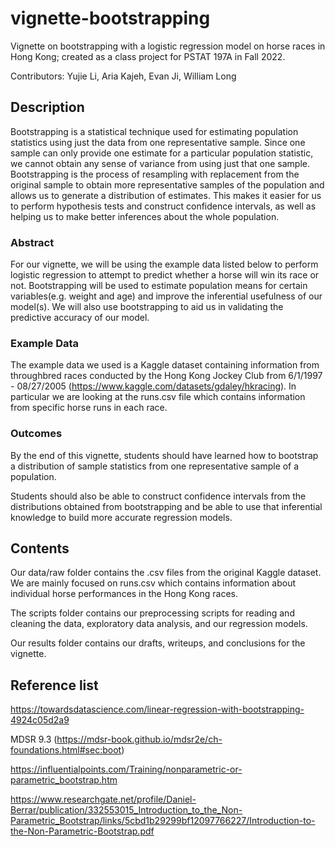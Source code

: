 # vignette-bootstrapping

Vignette on bootstrapping with a logistic regression model on horse races in Hong Kong; created as a class project for PSTAT 197A in Fall 2022.

Contributors: Yujie Li, Aria Kajeh, Evan Ji, William Long

## Description

Bootstrapping is a statistical technique used for estimating population statistics using just the data from one representative sample. Since one sample can only provide one estimate for a particular population statistic, we cannot obtain any sense of variance from using just that one sample. Bootstrapping is the process of resampling with replacement from the original sample to obtain more representative samples of the population and allows us to generate a distribution of estimates. This makes it easier for us to perform hypothesis tests and construct confidence intervals, as well as helping us to make better inferences about the whole population.

### Abstract


For our vignette, we will be using the example data listed below to perform logistic regression to attempt to predict whether a horse will win its race or not. Bootstrapping will be used to estimate population means for certain variables(e.g. weight and age) and improve the inferential usefulness of our model(s). We will also use bootstrapping to aid us in validating the predictive accuracy of our model. 

### Example Data

The example data we used is a Kaggle dataset containing information from throughbred races conducted by the Hong Kong Jockey Club from 6/1/1997 - 08/27/2005 (https://www.kaggle.com/datasets/gdaley/hkracing). In particular we are looking at the runs.csv file which contains information from specific horse runs in each race.


### Outcomes

By the end of this vignette, students should have learned how to bootstrap a distribution of sample statistics from one representative sample of a population. 

Students should also be able to construct confidence intervals from the distributions obtained from bootstrapping and be able to use that inferential knowledge to build more accurate regression models. 


## Contents

Our data/raw folder contains the .csv files from the original Kaggle dataset. We are mainly focused on runs.csv which contains information about individual horse performances in the Hong Kong races. 


The scripts folder contains our preprocessing scripts for reading and cleaning the data, exploratory data analysis, and our regression models. 

Our results folder contains our drafts, writeups, and conclusions for the vignette.


## Reference list

https://towardsdatascience.com/linear-regression-with-bootstrapping-4924c05d2a9

MDSR 9.3 (https://mdsr-book.github.io/mdsr2e/ch-foundations.html#sec:boot)

https://influentialpoints.com/Training/nonparametric-or-parametric_bootstrap.htm

https://www.researchgate.net/profile/Daniel-Berrar/publication/332553015_Introduction_to_the_Non-Parametric_Bootstrap/links/5cbd1b29299bf12097766227/Introduction-to-the-Non-Parametric-Bootstrap.pdf

